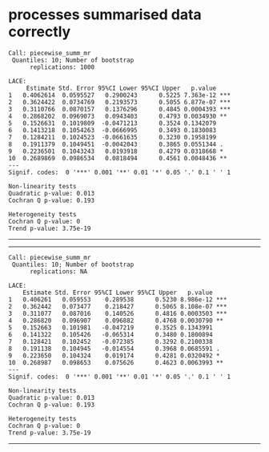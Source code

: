 # processes summarised data correctly

    Call: piecewise_summ_mr
     Quantiles: 10; Number of bootstrap
          replications: 1000
    
    LACE:
         Estimate Std. Error 95%CI Lower 95%CI Upper   p.value    
    1   0.4062614  0.0595527   0.2900243      0.5225 7.363e-12 ***
    2   0.3624422  0.0734769   0.2193573      0.5055 6.877e-07 ***
    3   0.3110766  0.0870157   0.1376296      0.4845 0.0004393 ***
    4   0.2868202  0.0969073   0.0943403      0.4793 0.0034930 ** 
    5   0.1526631  0.1019809  -0.0471213      0.3524 0.1342079    
    6   0.1413218  0.1054263  -0.0666995      0.3493 0.1830083    
    7   0.1284211  0.1024523  -0.0661635      0.3230 0.1958199    
    8   0.1911379  0.1049451  -0.0042043      0.3865 0.0551344 .  
    9   0.2236501  0.1043243   0.0193918      0.4279 0.0318668 *  
    10  0.2689869  0.0986534   0.0818494      0.4561 0.0048436 ** 
    ---
    Signif. codes:  0 '***' 0.001 '**' 0.01 '*' 0.05 '.' 0.1 ' ' 1
    
    Non-linearity tests
    Quadratic p-value: 0.013
    Cochran Q p-value: 0.193
    
    Heterogeneity tests
    Cochran Q p-value: 0
    Trend p-value: 3.75e-19

---

    

---

    Call: piecewise_summ_mr
     Quantiles: 10; Number of bootstrap
          replications: NA
    
    LACE:
        Estimate Std. Error 95%CI Lower 95%CI Upper   p.value    
    1   0.406261   0.059553    0.289538      0.5230 8.986e-12 ***
    2   0.362442   0.073477    0.218427      0.5065 8.108e-07 ***
    3   0.311077   0.087016    0.140526      0.4816 0.0003503 ***
    4   0.286820   0.096907    0.096882      0.4768 0.0030790 ** 
    5   0.152663   0.101981   -0.047219      0.3525 0.1343991    
    6   0.141322   0.105426   -0.065314      0.3480 0.1800894    
    7   0.128421   0.102452   -0.072385      0.3292 0.2100338    
    8   0.191138   0.104945   -0.014554      0.3968 0.0685591 .  
    9   0.223650   0.104324    0.019174      0.4281 0.0320492 *  
    10  0.268987   0.098653    0.075626      0.4623 0.0063993 ** 
    ---
    Signif. codes:  0 '***' 0.001 '**' 0.01 '*' 0.05 '.' 0.1 ' ' 1
    
    Non-linearity tests
    Quadratic p-value: 0.013
    Cochran Q p-value: 0.193
    
    Heterogeneity tests
    Cochran Q p-value: 0
    Trend p-value: 3.75e-19

---

    

